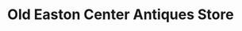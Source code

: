 ---
title: "Old Easton Center Antiques Store"
url: /easton/old-easton-center-antiques-store/
shop: Antiquitäten
---
